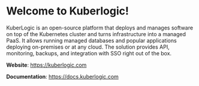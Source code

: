 # Welcome to Kuberlogic!

KuberLogic is an open-source platform that deploys and manages software on top of the Kubernetes cluster and turns infrastructure into a managed PaaS. It allows running managed databases and popular applications deploying on-premises or at any cloud. The solution provides API, monitoring, backups, and integration with SSO right out of the box.

**Website**: https://kuberlogic.com

**Documentation**: https://docs.kuberlogic.com
